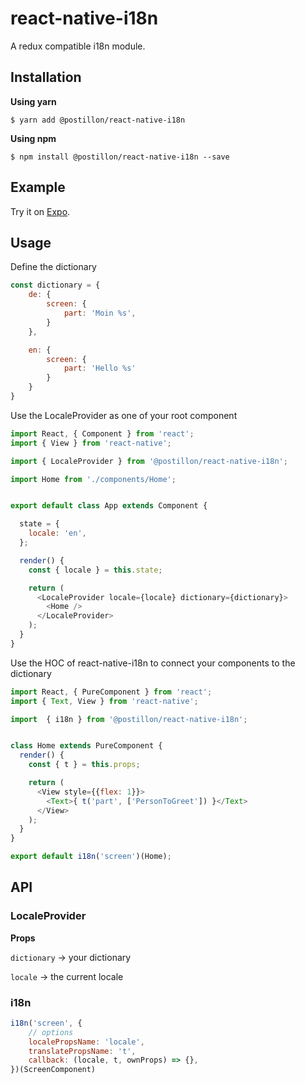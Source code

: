 # react-native-i18n

A redux compatible i18n module.



## Installation

**Using yarn**

`$ yarn add @postillon/react-native-i18n`

**Using npm**

`$ npm install @postillon/react-native-i18n --save`



## Example

Try it on [Expo](https://snack.expo.io/rJQ98QEz7).



## Usage

Define the dictionary
```javascript
const dictionary = {
    de: {
        screen: {
            part: 'Moin %s',
        }
    },

    en: {
        screen: {
            part: 'Hello %s'
        }
    }
}
```

Use the LocaleProvider as one of your root component
```javascript
import React, { Component } from 'react';
import { View } from 'react-native';

import { LocaleProvider } from '@postillon/react-native-i18n';

import Home from './components/Home';


export default class App extends Component {

  state = {
    locale: 'en',
  };

  render() {
    const { locale } = this.state;

    return (
      <LocaleProvider locale={locale} dictionary={dictionary}>
        <Home />
      </LocaleProvider>
    );
  }
}
```

Use the HOC of react-native-i18n to connect your components to the dictionary
```javascript
import React, { PureComponent } from 'react';
import { Text, View } from 'react-native';

import  { i18n } from '@postillon/react-native-i18n';


class Home extends PureComponent {
  render() {
    const { t } = this.props;

    return (
      <View style={{flex: 1}}>
        <Text>{ t('part', ['PersonToGreet']) }</Text>
      </View>
    );
  }
}

export default i18n('screen')(Home);
```



## API

### LocaleProvider

**Props**

`dictionary` -> your dictionary

`locale` -> the current locale

### i18n

```javascript
i18n('screen', {
    // options
    localePropsName: 'locale',
    translatePropsName: 't',
    callback: (locale, t, ownProps) => {},
})(ScreenComponent)
```